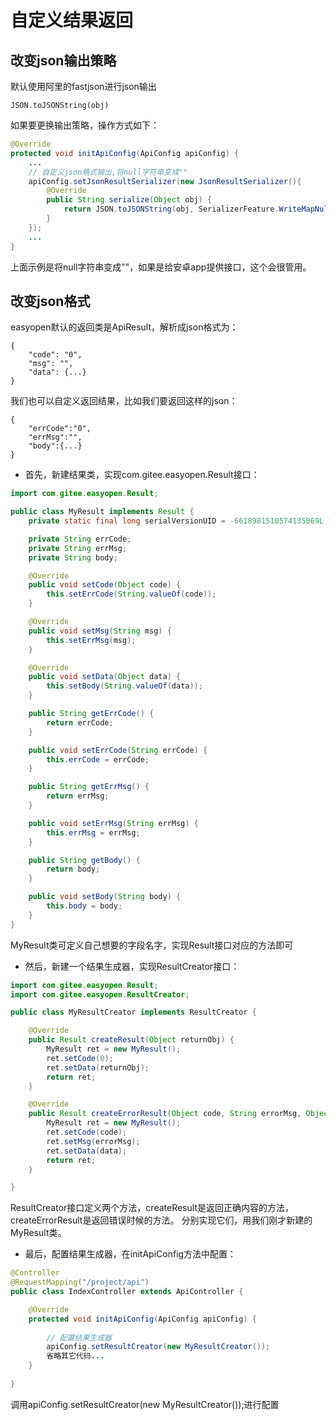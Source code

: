 # 自定义结果返回

## 改变json输出策略

默认使用阿里的fastjson进行json输出

```
JSON.toJSONString(obj)
```

如果要更换输出策略，操作方式如下：

```java
@Override
protected void initApiConfig(ApiConfig apiConfig) {
    ...
    // 自定义json格式输出,将null字符串变成""
    apiConfig.setJsonResultSerializer(new JsonResultSerializer(){
        @Override
        public String serialize(Object obj) {
            return JSON.toJSONString(obj, SerializerFeature.WriteMapNullValue,SerializerFeature.WriteNullStringAsEmpty);
        }
    });
    ...
}
```
上面示例是将null字符串变成""，如果是给安卓app提供接口，这个会很管用。

## 改变json格式

easyopen默认的返回类是ApiResult，解析成json格式为：
```
{
	"code": "0",
	"msg": "",
	"data": {...}
}
```

我们也可以自定义返回结果，比如我们要返回这样的json：

```
{
    "errCode":"0",
    "errMsg":"",
    "body":{...}
}
```

- 首先，新建结果类，实现com.gitee.easyopen.Result接口：

```java
import com.gitee.easyopen.Result;

public class MyResult implements Result {
    private static final long serialVersionUID = -6618981510574135069L;

    private String errCode;
    private String errMsg;
    private String body;

    @Override
    public void setCode(Object code) {
        this.setErrCode(String.valueOf(code));
    }

    @Override
    public void setMsg(String msg) {
        this.setErrMsg(msg);
    }

    @Override
    public void setData(Object data) {
        this.setBody(String.valueOf(data));
    }

    public String getErrCode() {
        return errCode;
    }

    public void setErrCode(String errCode) {
        this.errCode = errCode;
    }

    public String getErrMsg() {
        return errMsg;
    }

    public void setErrMsg(String errMsg) {
        this.errMsg = errMsg;
    }

    public String getBody() {
        return body;
    }

    public void setBody(String body) {
        this.body = body;
    }
}
```

MyResult类可定义自己想要的字段名字，实现Result接口对应的方法即可

- 然后，新建一个结果生成器，实现ResultCreator接口：

```java
import com.gitee.easyopen.Result;
import com.gitee.easyopen.ResultCreator;

public class MyResultCreator implements ResultCreator {

    @Override
    public Result createResult(Object returnObj) {
        MyResult ret = new MyResult();
        ret.setCode(0);
        ret.setData(returnObj);
        return ret;
    }

    @Override
    public Result createErrorResult(Object code, String errorMsg, Object data) {
        MyResult ret = new MyResult();
        ret.setCode(code);
        ret.setMsg(errorMsg);
        ret.setData(data);
        return ret;
    }

}
```

ResultCreator接口定义两个方法，createResult是返回正确内容的方法，createErrorResult是返回错误时候的方法。
分别实现它们，用我们刚才新建的MyResult类。

- 最后，配置结果生成器，在initApiConfig方法中配置：

```java
@Controller
@RequestMapping("/project/api")
public class IndexController extends ApiController {

    @Override
    protected void initApiConfig(ApiConfig apiConfig) {  
          
        // 配置结果生成器
        apiConfig.setResultCreator(new MyResultCreator()); 
        省略其它代码...    
    }
    
}
```

调用apiConfig.setResultCreator(new MyResultCreator());进行配置
